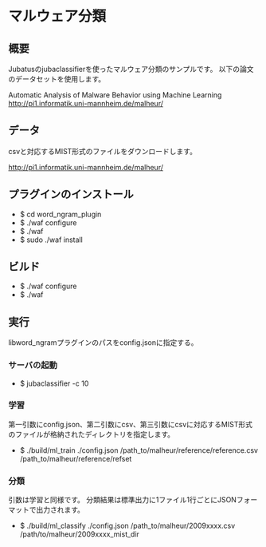 # マルウェア分類

## 概要

Jubatusのjubaclassifierを使ったマルウェア分類のサンプルです。
以下の論文のデータセットを使用します。

Automatic Analysis of Malware Behavior using Machine Learning
http://pi1.informatik.uni-mannheim.de/malheur/

## データ

csvと対応するMIST形式のファイルをダウンロードします。

http://pi1.informatik.uni-mannheim.de/malheur/


## プラグインのインストール

- $ cd word_ngram_plugin
- $ ./waf configure
- $ ./waf
- $ sudo ./waf install

## ビルド

- $ ./waf configure
- $ ./waf


## 実行

libword_ngramプラグインのパスをconfig.jsonに指定する。

### サーバの起動

- $ jubaclassifier -c 10

### 学習

第一引数にconfig.json、第二引数にcsv、第三引数にcsvに対応するMIST形式のファイルが格納されたディレクトリを指定します。

- $ ./build/ml_train ./config.json /path_to/malheur/reference/reference.csv /path_to/malheur/reference/refset

### 分類

引数は学習と同様です。
分類結果は標準出力に1ファイル1行ごとにJSONフォーマットで出力されます。

- $ ./build/ml_classify ./config.json /path_to/malheur/2009xxxx.csv /path/to/malheur/2009xxxx_mist_dir


